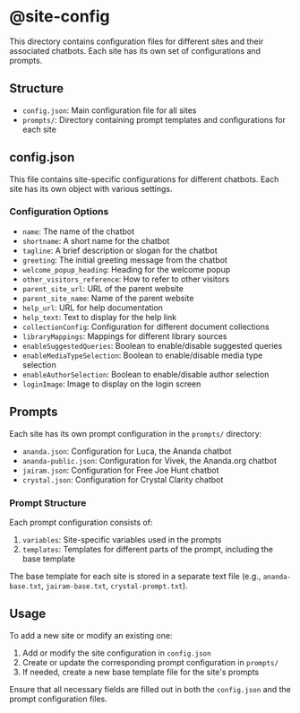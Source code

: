 # @site-config

This directory contains configuration files for different sites and their associated chatbots. Each site has its own set
of configurations and prompts.

## Structure

- `config.json`: Main configuration file for all sites
- `prompts/`: Directory containing prompt templates and configurations for each site

## config.json

This file contains site-specific configurations for different chatbots. Each site has its own object with various
settings.

### Configuration Options

- `name`: The name of the chatbot
- `shortname`: A short name for the chatbot
- `tagline`: A brief description or slogan for the chatbot
- `greeting`: The initial greeting message from the chatbot
- `welcome_popup_heading`: Heading for the welcome popup
- `other_visitors_reference`: How to refer to other visitors
- `parent_site_url`: URL of the parent website
- `parent_site_name`: Name of the parent website
- `help_url`: URL for help documentation
- `help_text`: Text to display for the help link
- `collectionConfig`: Configuration for different document collections
- `libraryMappings`: Mappings for different library sources
- `enableSuggestedQueries`: Boolean to enable/disable suggested queries
- `enableMediaTypeSelection`: Boolean to enable/disable media type selection
- `enableAuthorSelection`: Boolean to enable/disable author selection
- `loginImage`: Image to display on the login screen

## Prompts

Each site has its own prompt configuration in the `prompts/` directory:

- `ananda.json`: Configuration for Luca, the Ananda chatbot
- `ananda-public.json`: Configuration for Vivek, the Ananda.org chatbot
- `jairam.json`: Configuration for Free Joe Hunt chatbot
- `crystal.json`: Configuration for Crystal Clarity chatbot

### Prompt Structure

Each prompt configuration consists of:

1. `variables`: Site-specific variables used in the prompts
2. `templates`: Templates for different parts of the prompt, including the base template

The base template for each site is stored in a separate text file (e.g., `ananda-base.txt`, `jairam-base.txt`,
`crystal-prompt.txt`).

## Usage

To add a new site or modify an existing one:

1. Add or modify the site configuration in `config.json`
2. Create or update the corresponding prompt configuration in `prompts/`
3. If needed, create a new base template file for the site's prompts

Ensure that all necessary fields are filled out in both the `config.json` and the prompt configuration files.
